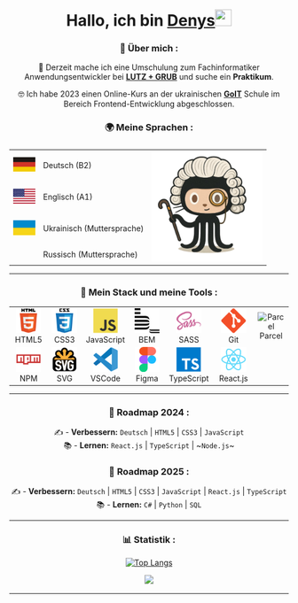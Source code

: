 <div align="center">
<h1 align="center">Hallo, ich bin <a href="https://github.com/lordponchik" target="_blank">Denys</a><img src="https://github.com/blackcater/blackcater/raw/main/images/Hi.gif" width="30" height="30"/></h1>
</div>

<div align="center">
  <h3>📖 Über mich : </h3>
🧠 Derzeit mache ich eine Umschulung zum Fachinformatiker Anwendungsentwickler bei <a href="https://www.lutzundgrub.de/"><b>LUTZ + GRUB</b></a> und suche ein <b>Praktikum</b>.

🤓 Ich habe 2023 einen Online-Kurs an der ukrainischen <a href="https://goit.global/ua/"><b>GoIT</b></a> Schule im Bereich Frontend-Entwicklung abgeschlossen.

<h3>🌍 Meine Sprachen :</h3>

<table style="display: flex; align-items: flex-start; align: center;">
	<tbody>
		<tr>
			<td><img src="./images/flags/flag_germany.jpg" width="40"/></td>
			<td>Deutsch (B2)</td>
			<td rowspan="4"><img src="./images/octocat.png" width="200"/></td>
		</tr>
		<tr>
			<td><img src="./images/flags/flag_usa.jpg" width="40"/></td>
			<td>Englisch (A1)</td>
		</tr>
		<tr>
			<td><img src="./images/flags/flag_ukraine.jpg" width="40"/></td>
			<td>Ukrainisch (Muttersprache)</td>
		</tr>
		<tr>
			<td></td>
			<td>Russisch (Muttersprache)</td>
		</tr>
	</tbody>
</table></div>

---

<div align="center">
  
<h3>🔨 Mein Stack und meine Tools :</h3>

<table>
  <tr>
     <td align="center"  width="90">
         <img src="./images/icons/stack/html5.svg" alt="HTML5" width="45" height="45"/>
      <br>HTML5
    </td>
    <td align="center" width="90">
        <img src="./images/icons/stack/css3.svg" alt="CSS3" width="45" height="45"/>
      <br>CSS3
    </td>
    <td align="center" width="90">
         <img src="./images/icons/stack/javascript.svg" alt="JS" width="45" height="45"/>
      <br>JavaScript
    </td>
    <td align="center" width="90">
        <img src="./images/icons/stack/bem.svg" alt="BEM" width="45" height="45"/>
      <br>BEM
    </td>
    <td align="center" width="90">
        <img src="./images/icons/stack/sass.svg" alt="SASS" width="45" height="45"/>
      <br>SASS
    </td>
    <td align="center" width="90">
        <img src="./images/icons/stack/git.svg" alt="Git" width="45" height="45"/>
      <br>Git
    </td>
        <td align="center" width="90">
        <img src="./images/icons/stack/parcel.avif" alt="Parcel" width="45" height="45"/>
      <br>Parcel
    </td>
  </tr>
  <tr>
    <td align="center" width="90">
      <img src="./images/icons/stack/npm.svg" alt="NPM" width="45" height="45"/>
      <br>NPM
    </td>
        <td align="center" width="90">
       <img src="./images/icons/stack/svg.png" alt="SVG" width="45" height="45"/>
      <br>SVG
      </td>
    <td align="center" width="90">
        <img src="./images/icons/stack/vscode.svg" alt="VSCode" width="45" height="45"/>
      <br>VSCode
    </td>      
  <td align="center" width="90">
        <img src="./images/icons/stack/figma.svg" alt="Figma" width="45" height="45"/>
      <br>Figma
     </td>
    <td align="center" width="90">
        <img src="./images/icons/stack/typescript.svg" alt="TS" width="45" height="45"/>
      <br>TypeScript
    </td>
    <td align="center" width="90">
        <img src="./images/icons/stack/react.svg" alt="React.js" width="45" height="45"/>
      <br>React.js
    </td>
    </tr>
</table></div>

---
  
<div align="center">
 <h3>🚀 Roadmap 2024 :</h3>

✍️ - **Verbessern:** `Deutsch` | `HTML5` | `CSS3` | `JavaScript` <br>
📚 - **Lernen:** `React.js` | `TypeScript` | ~`Node.js`~ <br>

<h3>🚀 Roadmap 2025 :</h3> 

✍️ - **Verbessern:** `Deutsch` | `HTML5` | `CSS3` | `JavaScript` | `React.js` | `TypeScript` <br>
📚 - **Lernen:** `C#` | `Python` | `SQL` <br>
</div>

---

<div align="center">
 <h3>📊 Statistik :</h3>

[![Top Langs](https://github-readme-stats.vercel.app/api/top-langs/?username=lordponchik&layout=compact&locale=de&card_width=400&theme=aura_dark)](https://github.com/lordponchik/github-readme-stats)  

<img src="https://www.codewars.com/users/LordPonchik/badges/large">
</div>


---
